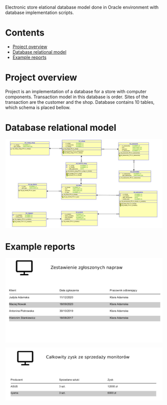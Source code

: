Electronic store elational database model done in Oracle environment with database implementation scripts.

# Contents
* [Project overview](#project-overview)
* [Database relational model](#database-relational-model)
* [Example reports](#example-reports)

# Project overview

Project is an implementation of a database for a store with
computer components. Transaction model in this database is order. 
Sites of the transaction are the customer and the shop. Database contains 
10 tables, which schema is placed bellow.

# Database relational model
![relational_model](relational_model.jpg)

# Example reports

![report_1](report_1.jpg)

![report_2](report_2.jpg)
